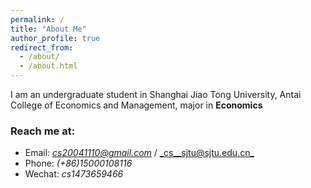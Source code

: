 ```yaml
---
permalink: /
title: "About Me"
author_profile: true
redirect_from: 
  - /about/
  - /about.html
---
```

I am an undergraduate student in Shanghai Jiao Tong University, Antai College of Economics and Management, major in **Economics**

### Reach me at:

* Email: [_cs20041110@gmail.com_](mailto:cs20041110@gmail.com) / [_cs__sjtu@sjtu.edu.cn_](mailto:cs__sjtu@sjtu.edu.cn)
* Phone: _(+86)15000108116_
* Wechat: _cs1473659466_
  

